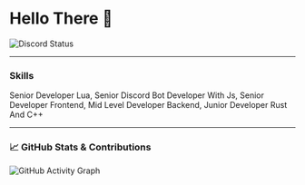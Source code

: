 # Hello There 👋


![Discord Status](https://lanyard.cnrad.dev/api/839784053296594954)



---

### Skills 
Senior Developer Lua,
Senior Discord Bot Developer With Js,
Senior Developer Frontend,
Mid Level Developer Backend,
Junior Developer Rust And C++

---

### 📈 GitHub Stats & Contributions

<!-- Activity graph -->
![GitHub Activity Graph](https://github-readme-activity-graph.vercel.app/graph?username=ArianGito&theme=github-dark&hide_border=true)

